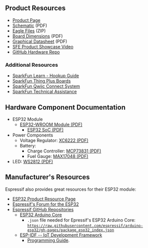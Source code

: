 ## Product Resources
* [Product Page](https://www.sparkfun.com/products/20168)
* [Schematic](./board_files/schematic.pdf) (PDF)
* [Eagle Files](./board_files/eagle_files.zip) (ZIP)
* [Board Dimensions](./board_files/dimensions.pdf) (PDF)
* [Graphical Datasheet](./board_files/graphical_datasheet.pdf) (PDF)
* [SFE Product Showcase Video](https://youtu.be/g2MgO2fjqsw)
* [GitHub Hardware Repo](https://github.com/sparkfun/SparkFun_Thing_Plus_ESP32_WROOM_C)


### Additional Resources
* [SparkFun Learn - Hookup Guide](https://learn.sparkfun.com/tutorials/2353)
* [SparkFun Thing Plus Boards](https://www.sparkfun.com/thing_plus)
* [SparkFun Qwiic Connect System](https://www.sparkfun.com/qwiic)
* [SparkFun Technical Assistance](https://www.sparkfun.com/technical_assistance)

## Hardware Component Documentation
* ESP32 Module
    * [ESP32-WROOM Module (PDF)](./component_documentation/esp32-wroom-32e_datasheet_en.pdf)
        * [ESP32 SoC (PDF)](./component_documentation/esp32_soc_datasheet_en.pdf)
* Power Components
	* Voltage Regulator: [XC6222 (PDF)](./component_documentation/XC6222.pdf)
	* Battery:
		* Charge Controller: [MCP73831 (PDF)](./component_documentation/MCP73831.pdf)
		* Fuel Gauge: [MAX17048 (PDF)](./component_documentation/MAX17048.pdf)
* LED: [WS2812 (PDF)](./component_documentation/WS2812C-2020.pdf)


## Manufacturer's Resources
Espressif also provides great resources for their ESP32 module: 

* [ESP32 Product Resource Page](http://espressif.com/en/products/hardware/esp32/resources)
* [Espressif's Forum for the ESP32](http://esp32.com/)
* [Espressif GitHub Repositories](https://github.com/espressif)
    * [ESP32 Arduino Core](https://github.com/espressif/arduino-esp32)
         * `.json` file needed for Epressif's ESP32 Arduino Core:<br>
        [`https://raw.githubusercontent.com/espressif/arduino-esp32/gh-pages/package_esp32_index.json`](https://raw.githubusercontent.com/espressif/arduino-esp32/gh-pages/package_esp32_index.json)
    * [ESP-IDF -- IoT Development Framework](https://github.com/espressif/esp-idf)
        * [Programming Guide](http://esp-idf.readthedocs.io/en/latest/).
